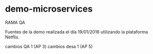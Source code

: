 # demo-microservices
RAMA QA

Fuentes de la demo realizada el día 19/01/2016 utilizando la plataforma Netflix.

cambios QA 1 (AP 3)
cambios desa 1 (AP 5) 
